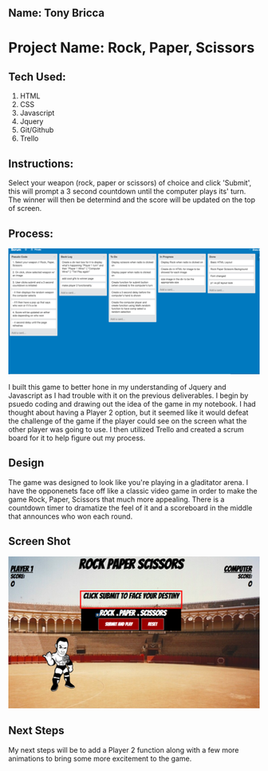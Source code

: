 ## Name: Tony Bricca

# Project Name: Rock, Paper, Scissors</h1>

## Tech Used: 
1. HTML 
2. CSS
3. Javascript
4. Jquery
5. Git/Github
6. Trello


## Instructions: 

Select your weapon (rock, paper or scissors) of choice and click 'Submit', this will prompt a 3 second countdown until the computer plays its' turn. The winner will then be determind and the score will be updated on the top of screen.

## Process: 
  ![Scrum](scrum.png) 

I built this game to better hone in my understanding of Jquery and Javascript as I had trouble with it on the previous deliverables. I begin by psuedo coding and drawing out the idea of the game in my notebook. I had thought about having a Player 2 option, but it seemed like it would defeat the challenge of the game if the player could see on the screen what the other player was going to use. I then utilized Trello and created a scrum board for it to help figure out my process.

 ## Design 

The game was designed to look like you're playing in a gladitator arena. I have the opponenets face off like a classic video game in order to make the game Rock, Paper, Scissors that much more appealing. There is a countdown timer to dramatize the feel of it and a scoreboard in the middle that announces who won each round. 

## Screen Shot
![Screenshot](rockpap.jpg)

## Next Steps

 My next steps will be to add a Player 2 function along with a few more animations to bring some more excitement to the game.



